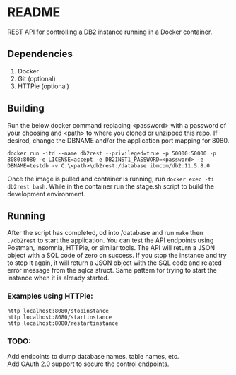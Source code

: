# README

REST API for controlling a DB2 instance running in a Docker container. 

## Dependencies

1. Docker
2. Git (optional)
3. HTTPie (optional)

## Building

Run the below docker command replacing \<password> with a password of your choosing and \<path> to where you cloned or unzipped this repo.  If desired, change the DBNAME and/or the application port mapping for 8080.

```docker run -itd --name db2rest --privileged=true -p 50000:50000 -p 8080:8080 -e LICENSE=accept -e DB2INST1_PASSWORD=<password> -e DBNAME=testdb -v C:\<path>\db2rest:/database ibmcom/db2:11.5.8.0```

Once the image is pulled and container is running, run ```docker exec -ti db2rest bash```.  While in the container run the stage.sh script to build the development environment.  

## Running
After the script has completed, cd into /database and run ```make``` then ```./db2rest``` to start the application.  You can test the API endpoints using Postman, Insomnia, HTTPie, or similar tools.  The API will return a JSON object with a SQL code of zero on success.   If you stop the instance and try to stop it again, it will return a JSON object with the SQL code and related error message from the sqlca struct.  Same pattern for trying to start the instance when it is already started.

### Examples using HTTPie:
```http localhost:8080/stopinstance``` \
```http localhost:8080/startinstance``` \
```http localhost:8080/restartinstance```

### TODO:
Add endpoints to dump database names, table names, etc. \
Add OAuth 2.0 support to secure the control endpoints.